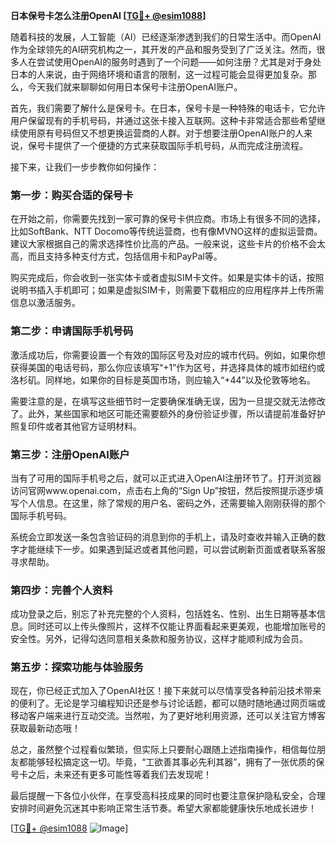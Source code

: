 **日本保号卡怎么注册OpenAI [[TG💪+ @esim1088](https://t.me/s/esim1088)]**

随着科技的发展，人工智能（AI）已经逐渐渗透到我们的日常生活中。而OpenAI作为全球领先的AI研究机构之一，其开发的产品和服务受到了广泛关注。然而，很多人在尝试使用OpenAI的服务时遇到了一个问题——如何注册？尤其是对于身处日本的人来说，由于网络环境和语言的限制，这一过程可能会显得更加复杂。那么，今天我们就来聊聊如何用日本保号卡注册OpenAI账户。

首先，我们需要了解什么是保号卡。在日本，保号卡是一种特殊的电话卡，它允许用户保留现有的手机号码，并通过这张卡接入互联网。这种卡非常适合那些希望继续使用原有号码但又不想更换运营商的人群。对于想要注册OpenAI账户的人来说，保号卡提供了一个便捷的方式来获取国际手机号码，从而完成注册流程。

接下来，让我们一步步教你如何操作：

### 第一步：购买合适的保号卡

在开始之前，你需要先找到一家可靠的保号卡供应商。市场上有很多不同的选择，比如SoftBank、NTT Docomo等传统运营商，也有像MVNO这样的虚拟运营商。建议大家根据自己的需求选择性价比高的产品。一般来说，这些卡片的价格不会太高，而且支持多种支付方式，包括信用卡和PayPal等。

购买完成后，你会收到一张实体卡或者虚拟SIM卡文件。如果是实体卡的话，按照说明书插入手机即可；如果是虚拟SIM卡，则需要下载相应的应用程序并上传所需信息以激活服务。

### 第二步：申请国际手机号码

激活成功后，你需要设置一个有效的国际区号及对应的城市代码。例如，如果你想获得美国的电话号码，那么你应该填写“+1”作为区号，并选择具体的城市如纽约或洛杉矶。同样地，如果你的目标是英国市场，则应输入“+44”以及伦敦等地名。

需要注意的是，在填写这些细节时一定要确保准确无误，因为一旦提交就无法修改了。此外，某些国家和地区可能还需要额外的身份验证步骤，所以请提前准备好护照复印件或者其他官方证明材料。

### 第三步：注册OpenAI账户

当有了可用的国际手机号之后，就可以正式进入OpenAI注册环节了。打开浏览器访问官网www.openai.com，点击右上角的“Sign Up”按钮，然后按照提示逐步填写个人信息。在这里，除了常规的用户名、密码之外，还需要输入刚刚获得的那个国际手机号码。

系统会立即发送一条包含验证码的消息到你的手机上，请及时查收并输入正确的数字才能继续下一步。如果遇到延迟或者其他问题，可以尝试刷新页面或者联系客服寻求帮助。

### 第四步：完善个人资料

成功登录之后，别忘了补充完整的个人资料，包括姓名、性别、出生日期等基本信息。同时还可以上传头像照片，这样不仅能让界面看起来更美观，也能增加账号的安全性。另外，记得勾选同意相关条款和服务协议，这样才能顺利成为会员。

### 第五步：探索功能与体验服务

现在，你已经正式加入了OpenAI社区！接下来就可以尽情享受各种前沿技术带来的便利了。无论是学习编程知识还是参与讨论话题，都可以随时随地通过网页端或移动客户端来进行互动交流。当然啦，为了更好地利用资源，还可以关注官方博客获取最新动态哦！

总之，虽然整个过程看似繁琐，但实际上只要耐心跟随上述指南操作，相信每位朋友都能够轻松搞定这一切。毕竟，“工欲善其事必先利其器”，拥有了一张优质的保号卡之后，未来还有更多可能性等着我们去发现呢！

最后提醒一下各位小伙伴，在享受高科技成果的同时也要注意保护隐私安全，合理安排时间避免沉迷其中影响正常生活节奏。希望大家都能健康快乐地成长进步！

[[TG💪+ @esim1088](https://t.me/s/esim1088) ![Image](https://i.postimg.cc/4NQfJmqS/Snipaste-2025-05-13-00-14-12.png)]
